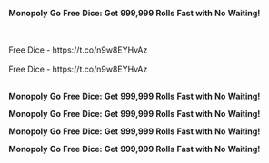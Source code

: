 <strong>Monopoly</strong> <strong>Go</strong> <strong>Free</strong> <strong>Dice:</strong> <strong>Get</strong> <strong>999,999</strong> <strong>Rolls</strong> <strong>Fast</strong> <strong>with</strong> <strong>No</strong> <strong>Waiting!</strong>

<br>
<br>Free Dice - https://t.co/n9w8EYHvAz
<br>
<br>Free Dice - https://t.co/n9w8EYHvAz
<br>
<br>

<strong>Monopoly</strong> <strong>Go</strong> <strong>Free</strong> <strong>Dice:</strong> <strong>Get</strong> <strong>999,999</strong> <strong>Rolls</strong> <strong>Fast</strong> <strong>with</strong> <strong>No</strong> <strong>Waiting!</strong>

<strong>Monopoly</strong> <strong>Go</strong> <strong>Free</strong> <strong>Dice:</strong> <strong>Get</strong> <strong>999,999</strong> <strong>Rolls</strong> <strong>Fast</strong> <strong>with</strong> <strong>No</strong> <strong>Waiting!</strong>

<strong>Monopoly</strong> <strong>Go</strong> <strong>Free</strong> <strong>Dice:</strong> <strong>Get</strong> <strong>999,999</strong> <strong>Rolls</strong> <strong>Fast</strong> <strong>with</strong> <strong>No</strong> <strong>Waiting!</strong>

<strong>Monopoly</strong> <strong>Go</strong> <strong>Free</strong> <strong>Dice:</strong> <strong>Get</strong> <strong>999,999</strong> <strong>Rolls</strong> <strong>Fast</strong> <strong>with</strong> <strong>No</strong> <strong>Waiting!</strong>
